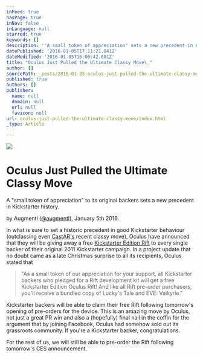 ```yaml
---
inFeed: true
hasPage: true
inNav: false
inLanguage: null
starred: true
keywords: []
description: '"A small token of appreciation" sets a new precedent in Kickstarter history. '
datePublished: '2016-01-05T17:11:21.841Z'
dateModified: '2016-01-05T16:06:42.601Z'
title: "Oculus Just Pulled the Ultimate Classy Move\_"
author: []
sourcePath: _posts/2016-01-05-oculus-just-pulled-the-ultimate-classy-move.md
published: true
authors: []
publisher:
  name: null
  domain: null
  url: null
  favicon: null
url: oculus-just-pulled-the-ultimate-classy-move/index.html
_type: Article

---
```

![](https://the-grid-user-content.s3-us-west-2.amazonaws.com/b889677d-7db6-41af-9b2a-41c1f93f3192.jpg)

# Oculus Just Pulled the Ultimate Classy Move 

A "small token of appreciation" to its original backers sets a new precedent in Kickstarter history.

by Augmentl ([@augmentl][0]), January 5th 2016\. 

In what is sure to set a historic precedent in good Kickstarter behaviour (outclassing even [CastAR's][1] recent classy move), Oculus have announced that they will be giving away a free [Kickstarter Edition Rift][2] to every single backer of their original 2011 Kickstarter campaign. In a project update that no doubt came as a late Christmas surprise to all its recipients, Oculus stated that

> "As a small token of our appreciation for your support, all Kickstarter backers who pledged for a Rift development kit will get a free Kickstarter Edition Oculus Rift! And like all Rift pre-order purchasers, you'll receive a bundled copy of Lucky's Tale and EVE: Valkyrie."

Kickstarter backers will be able to claim their free Rift following tomorrow's opening of pre-orders for the device. This is an amazing move by Oculus, not just a great PR win and also a (hopefully) final nail in the coffin for the argument that by joining Facebook, Oculus had somehow sold out its grassroots community.
If you're a Kickstarter backer, congratulations. 

For the rest of us, we will still be able to pre-order the Rift following tomorrow's CES announcement. 

[0]: http://twitter.com/augmentl
[1]: http://venturebeat.com/2015/12/16/castar-will-return-1m-in-kickstarter-money-and-postpone-augmented-reality-glasses-shipments/
[2]: https://www.kickstarter.com/projects/1523379957/oculus-rift-step-into-the-game/posts/1458224?ref=backer_project_update